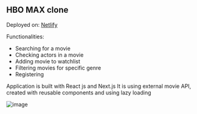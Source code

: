 ## HBO MAX clone

Deployed on: <a href="https://festive-ritchie-52d70c.netlify.app/" target="_blank">Netlify</a>

Functionalities:
- Searching for a movie
- Checking actors in a movie
- Adding movie to watchlist
- Filtering movies for specific genre
- Registering

Application is built with React js and Next.js
It is using external movie API, created with reusable components and using lazy loading

![image](https://user-images.githubusercontent.com/73281734/197754454-dd3c76bb-e29f-475d-a68a-86ca215656d3.png)

